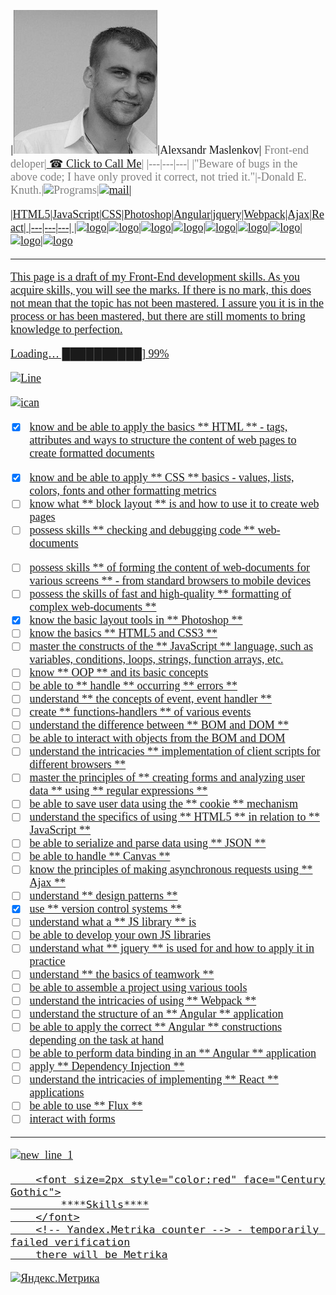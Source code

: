
|![Photo][MyFace]|<font size=4px style="color:" face="Century Gothic">Alexsandr Maslenkov|<font size=4px style="color:grey" face="Century Gothic"> Front-end deloper|<font size=4px style="color:" face="Century Gothic"><a href="tel:+375291921091"> ☎ Click to Call Me</a>|
|---|---|---|
|"Beware of bugs in the above code; I have only proved it correct, not tried it."|-Donald E. Knuth.|<img src="https://thumbs.gfycat.com/ObedientAcidicAmericangoldfinch-size_restricted.gif" width="100" height="50" alt="Programs">|<a href = "mailto: Maslenkov2010@gmail.com" title="Нажми что бы отправить мне письмо">![mail](https://cdn.icon-icons.com/icons2/2098/PNG/128/mail_icon_128820.png)|

[MyFace]:https://github.com/Maslik001/itstep/blob/gh-pages/img/MyPhoto.jpg?raw=true

|HTML5|JavaScript|CSS|Photoshop|Angular|jquery|Webpack|Ajax|React|
|---|---|---|
|![logo][HTML5]|![logo][JavaScript]|![logo][CSS]|![logo][Photoshop]|![logo][Angular]|![logo][jquery]|![logo][Webpack]|![logo][Ajax]|![logo][React]

[HTML5]:https://aux.iconspalace.com/uploads/html5-icon-256.png

[JavaScript]:https://cdn.iconscout.com/icon/free/png-256/javascript-2752148-2284965.png

[CSS]: https://cdn.pixabay.com/photo/2017/03/30/17/42/css-2189148_1280.png

[Photoshop]:https://upload.wikimedia.org/wikipedia/commons/thumb/a/af/Adobe_Photoshop_CC_icon.svg/1200px-Adobe_Photoshop_CC_icon.svg.png

[Angular]:https://upload.wikimedia.org/wikipedia/commons/thumb/c/cf/Angular_full_color_logo.svg/1200px-Angular_full_color_logo.svg.png

[jquery]:https://habrastorage.org/getpro/habr/post_images/99b/37e/278/99b37e278226b136bac04f85ab8e238c.png

[Webpack]: https://habrastorage.org/webt/k-/tm/2g/k-tm2gvbb_ky6gdrd-tzqrzjkf4.png

[Ajax]:https://upload.wikimedia.org/wikipedia/commons/thumb/a/a1/AJAX_logo_by_gengns.svg/1200px-AJAX_logo_by_gengns.svg.png

[React]: https://upload.wikimedia.org/wikipedia/commons/thumb/a/a7/React-icon.svg/1200px-React-icon.svg.png

*****

This page is a draft of my Front-End development skills.
As you acquire skills, you will see the marks.
If there is no mark, this does not mean that the topic has not been mastered.
I assure you it is in the process or has been mastered, but there are still moments to bring knowledge to perfection.

Loading… ██████████] 99%

![Line](https://media2.giphy.com/media/iCHD7W6Sqy1AqvLe0i/200.gif)

![ican](https://upload.wikimedia.org/wikipedia/commons/thumb/2/20/Twice_-_I_Can%27t_stop_me_logo.png/274px-Twice_-_I_Can%27t_stop_me_logo.png)

- [x]  know and be able to apply the basics ** HTML ** - tags, attributes and ways to structure the content of web pages to create formatted documents 
* [x] know and be able to apply ** CSS ** basics - values, lists, colors, fonts and other formatting metrics 
* [ ] know what ** block layout ** is and how to use it to create web pages 
* [ ] possess skills ** checking and debugging code ** web-documents 
- [ ] possess skills ** of forming the content of web-documents for various screens ** - from standard browsers to mobile devices 
- [ ] possess the skills of fast and high-quality ** formatting of complex web-documents **
- [x] know the basic layout tools in ** Photoshop **
- [ ] know the basics ** HTML5 and CSS3 **
- [ ] master the constructs of the ** JavaScript ** language, such as variables, conditions, loops, strings, function arrays, etc.
- [ ] know ** OOP ** and its basic concepts
- [ ] be able to ** handle ** occurring ** errors **
- [ ] understand ** the concepts of event, event handler **
- [ ] create ** functions-handlers ** of various events
- [ ] understand the difference between ** BOM and DOM **
- [ ] be able to interact with objects from the BOM and DOM
- [ ] understand the intricacies ** implementation of client scripts for different browsers **
- [ ] master the principles of ** creating forms and analyzing user data ** using ** regular expressions **
- [ ] be able to save user data using the ** cookie ** mechanism
- [ ] understand the specifics of using ** HTML5 ** in relation to ** JavaScript **
- [ ] be able to serialize and parse data using ** JSON **
- [ ] be able to handle ** Canvas **
- [ ] know the principles of making asynchronous requests using ** Ajax **
- [ ] understand ** design patterns **
- [x] use ** version control systems **
- [ ] understand what a ** JS library ** is
- [ ] be able to develop your own JS libraries
- [ ] understand what ** jquery ** is used for and how to apply it in practice
- [ ] understand ** the basics of teamwork **
- [ ] be able to assemble a project using various tools
- [ ] understand the intricacies of using ** Webpack **
- [ ] understand the structure of an ** Angular ** application
- [ ] be able to apply the correct ** Angular ** constructions depending on the task at hand
- [ ] be able to perform data binding in an ** Angular ** application
- [ ] apply ** Dependency Injection **
- [ ] understand the intricacies of implementing ** React ** applications
- [ ] be able to use ** Flux **
- [ ] interact with forms

---
![new_line_1](https://acegif.com/wp-content/gifs/hamster-99.gif)

```
	<font size=2px style="color:red" face="Century Gothic">
		****Skills****
	</font>
    <!-- Yandex.Metrika counter --> - temporarily failed verification
    there will be Metrika
```



<a href="https://metrika.yandex.ru/stat/?id=86301503&amp;from=informer"
target="_blank" rel="nofollow"><img src="https://informer.yandex.ru/informer/86301503/2_1_20EC20FF_00CC00FF_0_visits"
style="width:80px; height:31px; border:0;" alt="Яндекс.Метрика" title="Яндекс.Метрика: данные за сегодня (визиты)" class="ym-advanced-informer" data-cid="86301503" data-lang="ru" /></a>
<script type="text/javascript" >
   (function(m,e,t,r,i,k,a){m[i]=m[i]||function(){(m[i].a=m[i].a||[]).push(arguments)};
   m[i].l=1*new Date();k=e.createElement(t),a=e.getElementsByTagName(t)[0],k.async=1,k.src=r,a.parentNode.insertBefore(k,a)})
   (window, document, "script", "https://mc.yandex.ru/metrika/tag.js", "ym");
   ym(86301503, "init", {
        clickmap:true,
        trackLinks:true,
        accurateTrackBounce:true
   });
</script>

<noscript><div><img src="https://mc.yandex.ru/watch/86301503" style="position:absolute; left:-9999px;" alt="" /></div></noscript>



